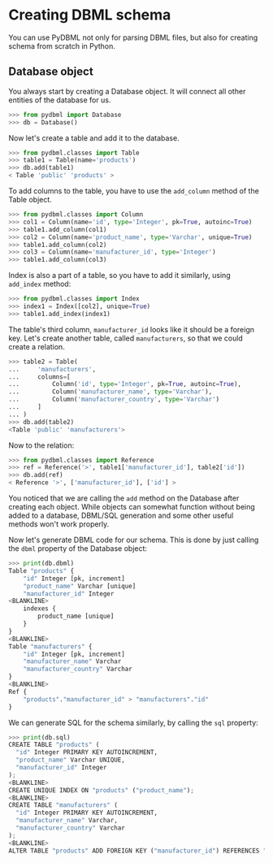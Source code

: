 # Creating DBML schema

You can use PyDBML not only for parsing DBML files, but also for creating schema from scratch in Python.

## Database object

You always start by creating a Database object. It will connect all other entities of the database for us.

```python
>>> from pydbml import Database
>>> db = Database()

```

Now let's create a table and add it to the database.

```python
>>> from pydbml.classes import Table
>>> table1 = Table(name='products')
>>> db.add(table1)
< Table 'public' 'products' >

```

To add columns to the table, you have to use the `add_column` method of the Table object.

```python
>>> from pydbml.classes import Column
>>> col1 = Column(name='id', type='Integer', pk=True, autoinc=True)
>>> table1.add_column(col1)
>>> col2 = Column(name='product_name', type='Varchar', unique=True)
>>> table1.add_column(col2)
>>> col3 = Column(name='manufacturer_id', type='Integer')
>>> table1.add_column(col3)

```

Index is also a part of a table, so you have to add it similarly, using `add_index` method:

```python
>>> from pydbml.classes import Index
>>> index1 = Index([col2], unique=True)
>>> table1.add_index(index1)

```

The table's third column, `manufacturer_id` looks like it should be a foreign key. Let's create another table, called `manufacturers`, so that we could create a relation.

```python
>>> table2 = Table(
...     'manufacturers',
...     columns=[
...         Column('id', type='Integer', pk=True, autoinc=True),
...         Column('manufacturer_name', type='Varchar'),
...         Column('manufacturer_country', type='Varchar')
...     ]
... )
>>> db.add(table2)
<Table 'public' 'manufacturers'>

```

Now to the relation:

```python
>>> from pydbml.classes import Reference
>>> ref = Reference('>', table1['manufacturer_id'], table2['id'])
>>> db.add(ref)
< Reference '>', ['manufacturer_id'], ['id'] >

```

You noticed that we are calling the `add` method on the Database after creating each object. While objects can somewhat function without being added to a database, DBML/SQL generation and some other useful methods won't work properly.

Now let's generate DBML code for our schema. This is done by just calling the `dbml` property of the Database object:

```python
>>> print(db.dbml)
Table "products" {
    "id" Integer [pk, increment]
    "product_name" Varchar [unique]
    "manufacturer_id" Integer
<BLANKLINE>
    indexes {
        product_name [unique]
    }
}
<BLANKLINE>
Table "manufacturers" {
    "id" Integer [pk, increment]
    "manufacturer_name" Varchar
    "manufacturer_country" Varchar
}
<BLANKLINE>
Ref {
    "products"."manufacturer_id" > "manufacturers"."id"
}

```

We can generate SQL for the schema similarly, by calling the `sql` property:

```python
>>> print(db.sql)
CREATE TABLE "products" (
  "id" Integer PRIMARY KEY AUTOINCREMENT,
  "product_name" Varchar UNIQUE,
  "manufacturer_id" Integer
);
<BLANKLINE>
CREATE UNIQUE INDEX ON "products" ("product_name");
<BLANKLINE>
CREATE TABLE "manufacturers" (
  "id" Integer PRIMARY KEY AUTOINCREMENT,
  "manufacturer_name" Varchar,
  "manufacturer_country" Varchar
);
<BLANKLINE>
ALTER TABLE "products" ADD FOREIGN KEY ("manufacturer_id") REFERENCES "manufacturers" ("id");

```
